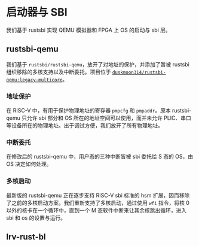 # 启动器与 SBI

我们基于 rustsbi 实现 QEMU 模拟器和 FPGA 上 OS 的启动与 sbi 层。

## rustsbi-qemu

我们基于 `rustsbi/rustsbi-qemu`，放开了对地址的保护，并添加了暂被 rustsbi 组织移除的多核支持以及中断委托。项目位于 [`duskmoon314/rustsbi-qemu:legacy-multicore`](https://github.com/duskmoon314/rustsbi-qemu/tree/legacy-multicore)。

### 地址保护

在 RISC-V 中，有用于保护物理地址的寄存器 `pmpcfg` 和 `pmpaddr`。原本 rustsbi-qemu 只允许 sbi 部分和 OS 所在的地址空间可以使用，而并未允许 PLIC、串口等设备所在的物理地址。出于调试方便，我们放开了所有物理地址。

### 中断委托

在修改后的 rustsbi-qemu 中，用户态的三种中断皆被 sbi 委托给 S 态的 OS，由 OS 决定如何处理。

### 多核启动

最新版的 rustsbi-qemu 正在逐步支持 RISC-V sbi 标准的 hsm 扩展，因而移除了之前的多核启动方案。我们重新支持了多核启动，通过使用 `wfi` 指令，将核 0 以外的核卡在一个循环中，直到一个 M 态软件中断来让其余核跳出循环，进入 sbi 和 os 的设置与运行。

## lrv-rust-bl

